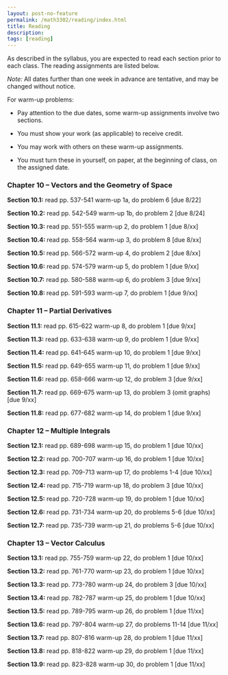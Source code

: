 ```yaml
---
layout: post-no-feature
permalink: /math3302/reading/index.html
title: Reading
description: 
tags: [reading]
---
```



As described in the syllabus, you are expected to read each section prior to each class. The reading assignments are listed below. 

<i>Note:</i> All dates further than one week in advance are tentative, and may be changed without notice. 

For warm-up problems:

* Pay attention to the due dates, some warm-up assignments involve two sections. 

* You must show your work (as applicable) to receive credit. 

* You may work with others on these warm-up assignments. 

* You must turn these in yourself, on paper, at the beginning of class, on the assigned date.


### Chapter 10 – Vectors and the Geometry of Space

<b> Section 10.1:</b>
read pp. 537-541 
warm-up 1a, do problem 6 [due 8/22] 

<b> Section 10.2:</b>
read pp. 542-549 
warm-up 1b, do problem 2 [due 8/24] 

<b>Section 10.3:</b>
read pp. 551-555 
warm-up 2, do problem 1 [due 8/xx]

<b>Section 10.4: </b>
read pp. 558-564 
warm-up 3, do problem 8 [due 8/xx] 

<b>Section 10.5: </b>
read pp. 566-572 
warm-up 4, do problem 2 [due 8/xx]
 
<b>Section 10.6:</b>
read pp. 574-579 
warm-up 5, do problem 1 [due 9/xx] 

<b>Section 10.7:</b>
read pp. 580-588 
warm-up 6, do problem 3 [due 9/xx] 

<b>Section 10.8: </b>
read pp. 591-593 
warm-up 7, do problem 1 [due 9/xx] 

### Chapter 11 – Partial Derivatives

<b>Section 11.1:</b>
read pp. 615-622 
warm-up 8, do problem 1 [due 9/xx] 

<b>Section 11.3:</b> 
read pp. 633-638 
warm-up 9, do problem 1 [due 9/xx] 

<b>Section 11.4:</b>
read pp. 641-645 
warm-up 10, do problem 1 [due 9/xx] 

<b>Section 11.5:</b>
read pp. 649-655 
warm-up 11, do problem 1 [due 9/xx] 

<b>Section 11.6:</b>
read pp. 658-666 
warm-up 12, do problem 3 [due 9/xx] 

<b>Section 11.7:</b>
read pp. 669-675 
warm-up 13, do problem 3 (omit graphs) [due 9/xx] 

<b>Section 11.8:</b> 
read pp. 677-682 
warm-up 14, do problem 1 [due 9/xx]

### Chapter 12 – Multiple Integrals

<b>Section 12.1:</b>
read pp. 689-698 warm-up 15, 
do problem 1 [due 10/xx] 

<b>Section 12.2:</b> 
read pp. 700-707 warm-up 16, 
do problem 1 [due 10/xx] 

<b>Section 12.3:</b> 
read pp. 709-713 warm-up 17, 
do problems 1-4 [due 10/xx] 

<b>Section 12.4:</b> 
read pp. 715-719 warm-up 18, 
do problem 3 [due 10/xx] 

<b>Section 12.5:</b> 
read pp. 720-728 warm-up 19, 
do problem 1 [due 10/xx] 

<b>Section 12.6:</b> 
read pp. 731-734 warm-up 20, 
do problems 5-6 [due 10/xx] 

<b>Section 12.7:</b> 
read pp. 735-739 warm-up 21, 
do problems 5-6 [due 10/xx]

### Chapter 13 – Vector Calculus

<b>Section 13.1:</b> 
read pp. 755-759 warm-up 22,
do problem 1 [due 10/xx] 

<b>Section 13.2:</b>
read pp. 761-770 warm-up 23, 
do problem 1 [due 10/xx] 

<b>Section 13.3:</b>
read pp. 773-780 warm-up 24, 
do problem 3 [due 10/xx] 

<b>Section 13.4:</b> 
read pp. 782-787 warm-up 25, 
do problem 1 [due 10/xx] 

<b>Section 13.5:</b> 
read pp. 789-795 warm-up 26, 
do problem 1 [due 11/xx] 

<b>Section 13.6:</b> 
read pp. 797-804 warm-up 27, 
do problems 11-14 [due 11/xx] 

<b>Section 13.7:</b> 
read pp. 807-816 warm-up 28, 
do problem 1 [due 11/xx] 

<b>Section 13.8:</b>
read pp. 818-822 warm-up 29, 
do problem 1 [due 11/xx] 

<b>Section 13.9:</b> 
read pp. 823-828 warm-up 30,
do problem 1 [due 11/xx]



